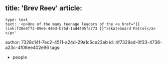 title: 'Brev Reev'
article:
  -
    type: text
    text: '<p>One of the many teenage leaders of the <a href="{{ link:f28e4f72-09e6-440d-b75d-1ad4495fa773 }}">Skateboard Patrol</a></p>'
author: 7328c14f-7ec2-4511-a24d-29a1c5ce23eb
id: 4f7329ad-0f33-4736-a23c-4f06ee402e96
tags:
  - people
